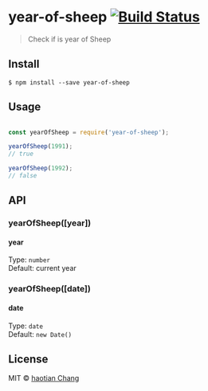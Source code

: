 # year-of-sheep [![Build Status](https://travis-ci.org/cht8687/year-of-sheep.svg?branch=master)](https://travis-ci.org/cht8687/year-of-sheep)

> Check if is year of Sheep

## Install

```
$ npm install --save year-of-sheep
```

## Usage

```js

const yearOfSheep = require('year-of-sheep');

yearOfSheep(1991);
// true

yearOfSheep(1992);
// false


```
## API

### yearOfSheep([year])

#### year

Type: `number`  
Default: current year

### yearOfSheep([date])

#### date

Type: `date`  
Default: `new Date()`

## License

MIT © [haotian Chang](https://github.com/cht8687)
